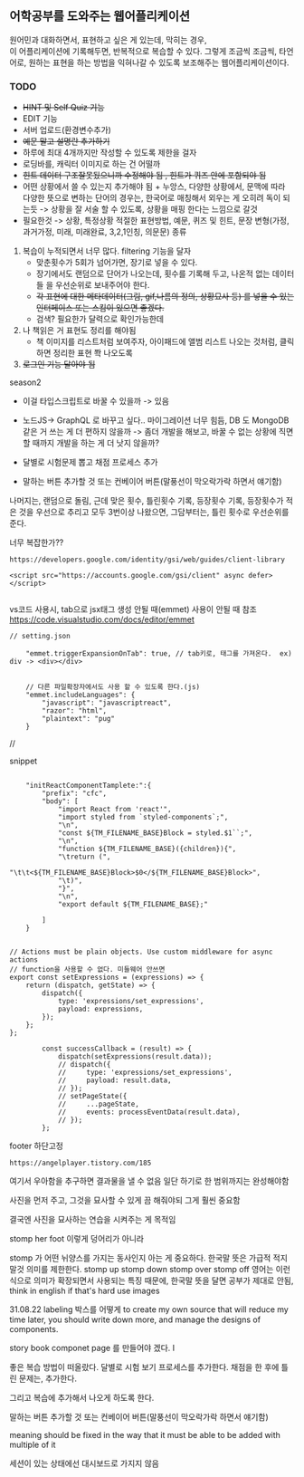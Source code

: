 ## 어학공부를 도와주는 웹어플리케이션

원어민과 대화하면서, 표현하고 싶은 게 있는데, 막히는 경우,  
이 어플리케이션에 기록해두면, 반복적으로 복습할 수 있다.
그렇게 조금씩 조금씩, 타언어로, 원하는 표현을 하는 방법을 익혀나갈 수 있도록 보조해주는 웹어플리케이션이다.

### TODO

-   <del>HINT 및 Self Quiz 기능</del>
-   EDIT 기능
-   서버 업로드(환경변수추가)
-   <del>예문 말고 설명란 추가하기</del>
-   하루에 최대 4개까지만 작성할 수 있도록 제한을 걸자
-   로딩바를, 캐릭터 이미지로 하는 건 어떨까
-   <del>힌트 데이터 구조잘못됬으니까 수정해야 됨 , 힌트가 퀴즈 안에 포함되야 됨</del>
-   어떤 상황에서 쓸 수 있는지 추가해야 됨 + 누앙스, 다양한 상황에서, 문맥에 따라 다양한 뜻으로 변하는 단어의 경우는, 한국어로 매칭해서 외우는 게 오히려 독이 되는듯 -> 상황을 잘 서술 할 수 있도록, 상황을 매핑 한다는 느낌으로 갈것
-   필요한것 -> 상황, 특정상황 적절한 표현방법, 예문, 퀴즈 및 힌트, 문장 변형(가정,과거가정, 미래, 미래완료, 3,2,1인칭, 의문문) 종류

1. 복습이 누적되면서 너무 많다. filtering 기능을 달자
    - 맞춘횟수가 5회가 넘어가면, 장기로 넣을 수 있다.
    - 장기에서도 랜덤으로 단어가 나오는데, 횟수를 기록해 두고, 나온적 없는 데이터들 을 우선순위로 보내주어야 한다.
    - <del>각 표현에 대한 메타데이터(그림, gif,나름의 정의, 상황묘사 등) 를 넣을 수 있는 인터페이스 또는 스킴이 있으면 좋겠다.</del>
    - 검색? 필요한가 달력으로 확인가능한데
2. 나 책읽은 거 표현도 정리를 해야됨
    - 책 이미지를 리스트처럼 보여주자, 아이패드에 앨범 리스트 나오는 것처럼, 클릭하면 정리한 표현 쫙 나오도록
3. <del>로그인 기능 달아야 됨</del>

season2

-   이걸 타입스크립트로 바꿀 수 있을까 -> 있음
-   노드JS-> GraphQL 로 바꾸고 싶다.. 마이그레이션 너무 힘듬, DB 도 MongoDB 같은 거 쓰는 게 더 편하지 않을까 -> 좀더 개발을 해보고, 바꿀 수 없는 상황에 직면할 때까지 개발을 하는 게 더 낫지 않을까?

-   달별로 시험문제 뽑고 채점 프로세스 추가
-   말하는 버튼 추가할 것
    또는 컨베이어 버튼(말풍선이 막오락가락 하면서 얘기함)

나머지는, 랜덤으로 돌림, 근데 맞은 횟수, 틀린횟수 기록, 등장횟수 기록,
등장횟수가 적은 것을 우선으로 추리고
모두 3번이상 나왔으면,
그담부터는, 틀린 횟수로 우선순위를 준다.

너무 복잡한가??

```
https://developers.google.com/identity/gsi/web/guides/client-library

<script src="https://accounts.google.com/gsi/client" async defer></script>


```

vs코드 사용시, tab으로 jsx태그 생성 안될 때(emmet) 사용이 안될 때
참조 https://code.visualstudio.com/docs/editor/emmet

```
// setting.json

    "emmet.triggerExpansionOnTab": true, // tab키로, 태그를 가져온다.  ex) div -> <div></div>


    // 다른 파일확장자에서도 사용 할 수 있도록 한다.(js)
    "emmet.includeLanguages": {
        "javascript": "javascriptreact",
        "razor": "html",
        "plaintext": "pug"
    }
```

//

snippet

```

	"initReactComponentTamplete:":{
		"prefix": "cfc",
		"body": [
			"import React from 'react'",
			"import styled from `styled-components`;",
			"\n",
			"const ${TM_FILENAME_BASE}Block = styled.$1``;",
			"\n",
			"function ${TM_FILENAME_BASE}({children}){",
			"\treturn (",
			"\t\t<${TM_FILENAME_BASE}Block>$0</${TM_FILENAME_BASE}Block>",
			"\t)",
			"}",
			"\n",
			"export default ${TM_FILENAME_BASE};"

		]
	}
```

```

// Actions must be plain objects. Use custom middleware for async actions
// function을 사용할 수 없다. 미들웨어 안쓰면
export const setExpressions = (expressions) => {
    return (dispatch, getState) => {
        dispatch({
            type: 'expressions/set_expressions',
            payload: expressions,
        });
    };
};

        const successCallback = (result) => {
            dispatch(setExpressions(result.data));
            // dispatch({
            //     type: 'expressions/set_expressions',
            //     payload: result.data,
            // });
            // setPageState({
            //     ...pageState,
            //     events: processEventData(result.data),
            // });
        };

```

footer 하단고정

```
https://angelplayer.tistory.com/185

```

여기서 우아함을 추구하면 결과물을 낼 수 없음
일단 하기로 한 범위까지는 완성해야함

사진을 먼저 주고, 그것을 묘사할 수 있게 끔 해줘야되
그게 훨씬 중요함

결국엔 사진을 묘사하는 연습을 시켜주는 게 목적임

stomp her foot
이렇게 덩어리가 아니라

stomp 가 어떤 뉘양스를 가지는 동사인지 아는 게 중요하다. 한국말 뜻은 가급적 적지 말것 의미를 제한한다.
stomp up
stomp down
stomp over
stomp off
영어는 이런식으로 의미가 확장되면서 사용되는 특징 때문에, 한국말 뜻을 달면 공부가 제대로 안됨,
think in english
if that's hard use images

31.08.22
labeling 박스를 어떻게
to create my own source that will reduce my time later, you should write down more, and manage the designs of components.

story book
componet page 를 만들어야 겠다.
I

좋은 복습 방법이 떠올랐다.
달별로 시험 보기 프로세스를 추가한다.
채점을 한 후에 틀린 문제는,
추가한다.

그리고 복습에 추가해서 나오게 하도록 한다.

말하는 버튼 추가할 것
또는 컨베이어 버튼(말풍선이 막오락가락 하면서 얘기함)

meaning should be fixed in the way that it must be able to be added with multiple of it

세션이 있는 상태에선 대시보드로 가지지 않음
